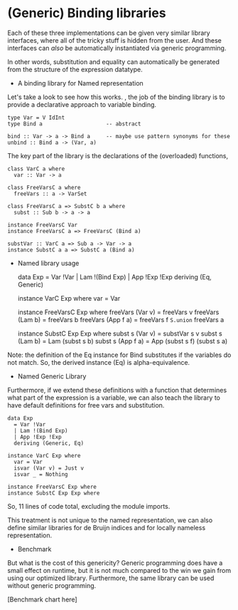 (Generic) Binding libraries
===========================

Each of these three implementations can be given very similar library interfaces, where all of the tricky stuff is hidden from the user. And these interfaces can *also* be automatically instantiated via generic programming. 


In other words, substitution and equality can automatically be generated from the structure of the expression datatype. 

* A binding library for Named representation

Let's take a look to see how this works. , the job of the binding library is to provide a declarative approach to variable binding. 

    type Var = V IdInt  
    type Bind a                    -- abstract

    bind :: Var -> a -> Bind a     -- maybe use pattern synonyms for these
    unbind :: Bind a -> (Var, a)

The key part of the library is the declarations of the (overloaded) functions, 

    class VarC a where
      var :: Var -> a

    class FreeVarsC a where
      freeVars :: a -> VarSet
  
    class FreeVarsC a => SubstC b a where
      subst :: Sub b -> a -> a

    instance FreeVarsC Var 
    instance FreeVarsC a => FreeVarsC (Bind a)

    substVar :: VarC a => Sub a -> Var -> a 
    instance SubstC a a => SubstC a (Bind a)

* Named library usage 

    data Exp
      = Var !Var
      | Lam !(Bind Exp)
      | App !Exp !Exp
      deriving (Eq, Generic)

    instance VarC Exp where
      var = Var

    instance FreeVarsC Exp where
      freeVars (Var v) = freeVars v
      freeVars (Lam b) = freeVars b
      freeVars (App f a) = freeVars f `S.union` freeVars a

    instance SubstC Exp Exp where
      subst s (Var v) = substVar s v
      subst s (Lam b) = Lam (subst s b)
      subst s (App f a) = App (subst s f) (subst s a)

Note: the definition of the Eq instance for Bind substitutes if the variables 
do not match. So, the derived instance (Eq) is alpha-equivalence.

* Named Generic Library

Furthermore, if we extend these definitions with a function that 
determines what part of the expression is a variable, we can also
teach the library to have default definitions for free vars and 
substitution.

    data Exp
      = Var !Var
      | Lam !(Bind Exp)
      | App !Exp !Exp
      deriving (Generic, Eq)

    instance VarC Exp where
      var = Var
      isvar (Var v) = Just v
      isvar _ = Nothing

    instance FreeVarsC Exp where
    instance SubstC Exp Exp where

So, 11 lines of code total, excluding the module imports.

This treatment is not unique to the named representation, we can also define similar libraries for de Bruijn indices and for locally nameless representation.

* Benchmark

But what is the cost of this genericity? Generic programming does have a small effect on runtime, but it is not much compared to the win we gain from using our optimized library. Furthermore, the same library can be used without generic programming.

[Benchmark chart here]